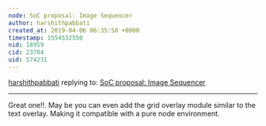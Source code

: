 ```yaml
---
node: SoC proposal: Image Sequencer
author: harshithpabbati
created_at: 2019-04-06 06:35:50 +0000
timestamp: 1554532550
nid: 18959
cid: 23704
uid: 574231
---
```




[harshithpabbati](../profile/harshithpabbati) replying to: [SoC proposal: Image Sequencer](../notes/f20171066/04-04-2019/soc-proposal-image-sequencer)

----
Great one!!. May be you can even add the grid overlay module similar to the text overlay. Making it compatible with a pure node environment.